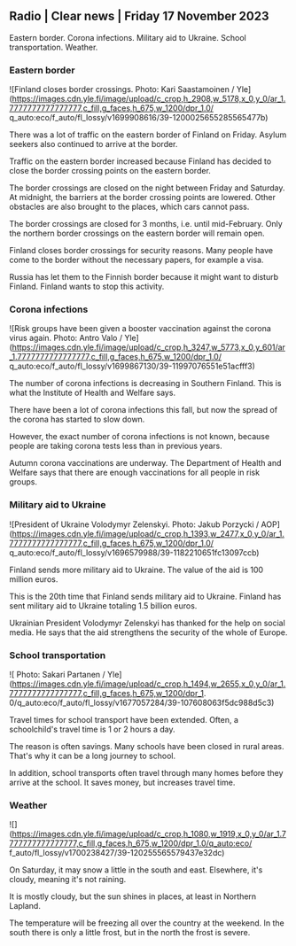 ## Radio \| Clear news \| Friday 17 November 2023

Eastern border. Corona infections. Military aid to Ukraine. School transportation. Weather.

### Eastern border

![Finland closes border crossings. Photo: Kari Saastamoinen / Yle](https://images.cdn.yle.fi/image/upload/c_crop,h_2908,w_5178,x_0,y_0/ar_1.7777777777777777,c_fill,g_faces,h_675,w_1200/dpr_1.0/ q_auto:eco/f_auto/fl_lossy/v1699908616/39-1200025655285565477b)

There was a lot of traffic on the eastern border of Finland on Friday. Asylum seekers also continued to arrive at the border.

Traffic on the eastern border increased because Finland has decided to close the border crossing points on the eastern border.

The border crossings are closed on the night between Friday and Saturday. At midnight, the barriers at the border crossing points are lowered. Other obstacles are also brought to the places, which cars cannot pass.

The border crossings are closed for 3 months, i.e. until mid-February. Only the northern border crossings on the eastern border will remain open.

Finland closes border crossings for security reasons. Many people have come to the border without the necessary papers, for example a visa.

Russia has let them to the Finnish border because it might want to disturb Finland. Finland wants to stop this activity.

### Corona infections

![Risk groups have been given a booster vaccination against the corona virus again. Photo: Antro Valo / Yle](https://images.cdn.yle.fi/image/upload/c_crop,h_3247,w_5773,x_0,y_601/ar_1.7777777777777777,c_fill,g_faces,h_675,w_1200/dpr_1.0/ q_auto:eco/f_auto/fl_lossy/v1699867130/39-11997076551e51acfff3)

The number of corona infections is decreasing in Southern Finland. This is what the Institute of Health and Welfare says.

There have been a lot of corona infections this fall, but now the spread of the corona has started to slow down.

However, the exact number of corona infections is not known, because people are taking corona tests less than in previous years.

Autumn corona vaccinations are underway. The Department of Health and Welfare says that there are enough vaccinations for all people in risk groups.

### Military aid to Ukraine

![President of Ukraine Volodymyr Zelenskyi. Photo: Jakub Porzycki / AOP](https://images.cdn.yle.fi/image/upload/c_crop,h_1393,w_2477,x_0,y_0/ar_1.7777777777777777,c_fill,g_faces,h_675,w_1200/dpr_1.0/ q_auto:eco/f_auto/fl_lossy/v1696579988/39-1182210651fc13097ccb)

Finland sends more military aid to Ukraine. The value of the aid is 100 million euros.

This is the 20th time that Finland sends military aid to Ukraine. Finland has sent military aid to Ukraine totaling 1.5 billion euros.

Ukrainian President Volodymyr Zelenskyi has thanked for the help on social media. He says that the aid strengthens the security of the whole of Europe.

### School transportation

![ Photo: Sakari Partanen / Yle](https://images.cdn.yle.fi/image/upload/c_crop,h_1494,w_2655,x_0,y_0/ar_1.7777777777777777,c_fill,g_faces,h_675,w_1200/dpr_1. 0/q_auto:eco/f_auto/fl_lossy/v1677057284/39-107608063f5dc988d5c3)

Travel times for school transport have been extended. Often, a schoolchild's travel time is 1 or 2 hours a day.

The reason is often savings. Many schools have been closed in rural areas. That's why it can be a long journey to school.

In addition, school transports often travel through many homes before they arrive at the school. It saves money, but increases travel time.

### Weather

![](https://images.cdn.yle.fi/image/upload/c_crop,h_1080,w_1919,x_0,y_0/ar_1.7777777777777777,c_fill,g_faces,h_675,w_1200/dpr_1.0/q_auto:eco/ f_auto/fl_lossy/v1700238427/39-120255565579437e32dc)

On Saturday, it may snow a little in the south and east. Elsewhere, it's cloudy, meaning it's not raining.

It is mostly cloudy, but the sun shines in places, at least in Northern Lapland.

The temperature will be freezing all over the country at the weekend. In the south there is only a little frost, but in the north the frost is severe.
